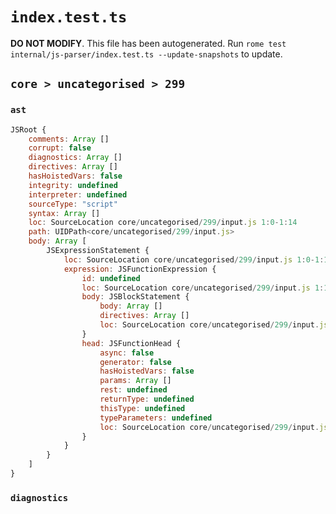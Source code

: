 # `index.test.ts`

**DO NOT MODIFY**. This file has been autogenerated. Run `rome test internal/js-parser/index.test.ts --update-snapshots` to update.

## `core > uncategorised > 299`

### `ast`

```javascript
JSRoot {
	comments: Array []
	corrupt: false
	diagnostics: Array []
	directives: Array []
	hasHoistedVars: false
	integrity: undefined
	interpreter: undefined
	sourceType: "script"
	syntax: Array []
	loc: SourceLocation core/uncategorised/299/input.js 1:0-1:14
	path: UIDPath<core/uncategorised/299/input.js>
	body: Array [
		JSExpressionStatement {
			loc: SourceLocation core/uncategorised/299/input.js 1:0-1:14
			expression: JSFunctionExpression {
				id: undefined
				loc: SourceLocation core/uncategorised/299/input.js 1:1-1:13
				body: JSBlockStatement {
					body: Array []
					directives: Array []
					loc: SourceLocation core/uncategorised/299/input.js 1:11-1:13
				}
				head: JSFunctionHead {
					async: false
					generator: false
					hasHoistedVars: false
					params: Array []
					rest: undefined
					returnType: undefined
					thisType: undefined
					typeParameters: undefined
					loc: SourceLocation core/uncategorised/299/input.js 1:9-1:11
				}
			}
		}
	]
}
```

### `diagnostics`

```

```
